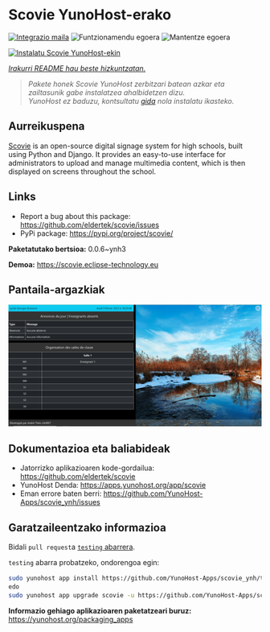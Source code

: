 <!--
Ohart ongi: README hau automatikoki sortu da <https://github.com/YunoHost/apps/tree/master/tools/readme_generator>ri esker
EZ editatu eskuz.
-->

# Scovie YunoHost-erako

[![Integrazio maila](https://dash.yunohost.org/integration/scovie.svg)](https://dash.yunohost.org/appci/app/scovie) ![Funtzionamendu egoera](https://ci-apps.yunohost.org/ci/badges/scovie.status.svg) ![Mantentze egoera](https://ci-apps.yunohost.org/ci/badges/scovie.maintain.svg)

[![Instalatu Scovie YunoHost-ekin](https://install-app.yunohost.org/install-with-yunohost.svg)](https://install-app.yunohost.org/?app=scovie)

*[Irakurri README hau beste hizkuntzatan.](./ALL_README.md)*

> *Pakete honek Scovie YunoHost zerbitzari batean azkar eta zailtasunik gabe instalatzea ahalbidetzen dizu.*  
> *YunoHost ez baduzu, kontsultatu [gida](https://yunohost.org/install) nola instalatu ikasteko.*

## Aurreikuspena

[Scovie](https://github.com/eldertek/scovie) is an open-source digital signage system for high schools, built using Python and Django.
It provides an easy-to-use interface for administrators to upload and manage multimedia content, which is then displayed on screens throughout the school.

## Links

* Report a bug about this package: <https://github.com/eldertek/scovie/issues>
* PyPi package: <https://pypi.org/project/scovie/>


**Paketatutako bertsioa:** 0.0.6~ynh3

**Demoa:** <https://scovie.eclipse-technology.eu>

## Pantaila-argazkiak

![Scovie(r)en pantaila-argazkia](./doc/screenshots/all.png)

## Dokumentazioa eta baliabideak

- Jatorrizko aplikazioaren kode-gordailua: <https://github.com/eldertek/scovie>
- YunoHost Denda: <https://apps.yunohost.org/app/scovie>
- Eman errore baten berri: <https://github.com/YunoHost-Apps/scovie_ynh/issues>

## Garatzaileentzako informazioa

Bidali `pull request`a [`testing` abarrera](https://github.com/YunoHost-Apps/scovie_ynh/tree/testing).

`testing` abarra probatzeko, ondorengoa egin:

```bash
sudo yunohost app install https://github.com/YunoHost-Apps/scovie_ynh/tree/testing --debug
edo
sudo yunohost app upgrade scovie -u https://github.com/YunoHost-Apps/scovie_ynh/tree/testing --debug
```

**Informazio gehiago aplikazioaren paketatzeari buruz:** <https://yunohost.org/packaging_apps>

